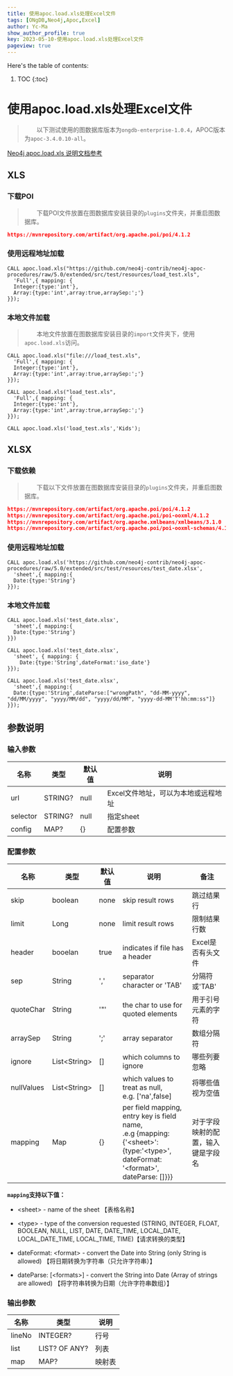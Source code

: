 ```yaml
---
title: 使用apoc.load.xls处理Excel文件
tags: [ONgDB,Neo4j,Apoc,Excel]
author: Yc-Ma
show_author_profile: true
key: 2023-05-10-使用apoc.load.xls处理Excel文件
pageview: true
---
```


Here's the table of contents:
1. TOC
{:toc}

# 使用apoc.load.xls处理Excel文件

>&emsp;&emsp;以下测试使用的图数据库版本为`ongdb-enterprise-1.0.4`，APOC版本为`apoc-3.4.0.10-all`。

[Neo4j apoc.load.xls 说明文档参考](https://neo4j.com/labs/apoc/5/overview/apoc.load/apoc.load.xls/)

## XLS
### 下载POI

>&emsp;&emsp;下载POI文件放置在图数据库安装目录的`plugins`文件夹，并重启图数据库。

```json
https://mvnrepository.com/artifact/org.apache.poi/poi/4.1.2
```

### 使用远程地址加载
```cypher
CALL apoc.load.xls("https://github.com/neo4j-contrib/neo4j-apoc-procedures/raw/5.0/extended/src/test/resources/load_test.xls",
  'Full',{ mapping: {
  Integer:{type:'int'},
  Array:{type:'int',array:true,arraySep:';'}
}});
```

### 本地文件加载

>&emsp;&emsp;本地文件放置在图数据库安装目录的`import`文件夹下，使用`apoc.load.xls`访问。

```cypher
CALL apoc.load.xls("file:///load_test.xls",
  'Full',{ mapping: {
  Integer:{type:'int'},
  Array:{type:'int',array:true,arraySep:';'}
}});
```

```cypher
CALL apoc.load.xls("load_test.xls",
  'Full',{ mapping: {
  Integer:{type:'int'},
  Array:{type:'int',array:true,arraySep:';'}
}});
```

```cypher
CALL apoc.load.xls('load_test.xls','Kids');
```

## XLSX

### 下载依赖

>&emsp;&emsp;下载以下文件放置在图数据库安装目录的`plugins`文件夹，并重启图数据库。

```json
https://mvnrepository.com/artifact/org.apache.poi/poi/4.1.2
https://mvnrepository.com/artifact/org.apache.poi/poi-ooxml/4.1.2
https://mvnrepository.com/artifact/org.apache.xmlbeans/xmlbeans/3.1.0
https://mvnrepository.com/artifact/org.apache.poi/poi-ooxml-schemas/4.1.2
```

### 使用远程地址加载
```cypher
CALL apoc.load.xls('https://github.com/neo4j-contrib/neo4j-apoc-procedures/raw/5.0/extended/src/test/resources/test_date.xlsx',
  'sheet',{ mapping:{
  Date:{type:'String'}
}});
```

### 本地文件加载
```cypher
CALL apoc.load.xls('test_date.xlsx',
  'sheet',{ mapping:{
  Date:{type:'String'}
}})
```

```cypher
CALL apoc.load.xls('test_date.xlsx',
  'sheet', { mapping: {
    Date:{type:'String',dateFormat:'iso_date'}
}});
```

```cypher
CALL apoc.load.xls('test_date.xlsx',
  'sheet',{ mapping:{
  Date:{type:'String',dateParse:["wrongPath", "dd-MM-yyyy", "dd/MM/yyyy", "yyyy/MM/dd", "yyyy/dd/MM", "yyyy-dd-MM'T'hh:mm:ss"]}
}});
```

## 参数说明

### 输入参数

|  名称   |  类型   |  默认值   |  说明   |
| --- | --- | --- | --- |
|  url   |  STRING?   | null    |  Excel文件地址，可以为本地或远程地址   |
|  selector   |  STRING?   |  null   |  指定sheet   |
| config    |  MAP?   | {}    |  配置参数   |

### 配置参数

| 名称        | 类型              | 默认值 | 说明                         | 备注 |
|-------------|-------------------|---------|-------------------------------------|-------------------------------------|
| skip        | boolean           | none    | skip result rows                    | 跳过结果行 |
| limit       | Long              | none    | limit result rows                   | 限制结果行数 |
| header      | booelan           | true    | indicates if file has a header      | Excel是否有头文件 |
| sep         | String            | ','     | separator character or 'TAB'        | 分隔符或'TAB' |
| quoteChar   | String            | '"'     | the char to use for quoted elements | 用于引号元素的字符 |
| arraySep    | String            | ';'     | array separator                     | 数组分隔符 |
| ignore      | List&lt;String&gt; | []      | which columns to ignore             | 哪些列要忽略 |
| nullValues  | List&lt;String&gt; | []      | which values to treat as null, <br> e.g. ['na',false]       | 将哪些值视为空值 |
| mapping     | Map               | {}      | per field mapping, entry key is field name,<br> .e.g {mapping:{'&lt;sheet&gt;':{type:'&lt;type&gt;', dateFormat: '&lt;format&gt;', dateParse: [<formats>]}}}                  | 对于字段映射的配置，输入键是字段名 |

**`mapping`支持以下值：**

- &lt;sheet&gt; - name of the sheet 【表格名称】

- &lt;type&gt; - type of the conversion requested (STRING, INTEGER, FLOAT, BOOLEAN, NULL, LIST, DATE, DATE_TIME, LOCAL_DATE, LOCAL_DATE_TIME, LOCAL_TIME, TIME)【请求转换的类型】

- dateFormat: &lt;format&gt; - convert the Date into String (only String is allowed) 【将日期转换为字符串（只允许字符串）】

- dateParse: [&lt;formats&gt;] - convert the String into Date (Array of strings are allowed) 【将字符串转换为日期（允许字符串数组）】

### 输出参数

|  名称   |  类型   |  说明   |
| --- | --- | --- |
|  lineNo   |  INTEGER?   | 行号   |
|  list   |  LIST? OF ANY?   |  列表   |
| map    |  MAP?   |  映射表   |
